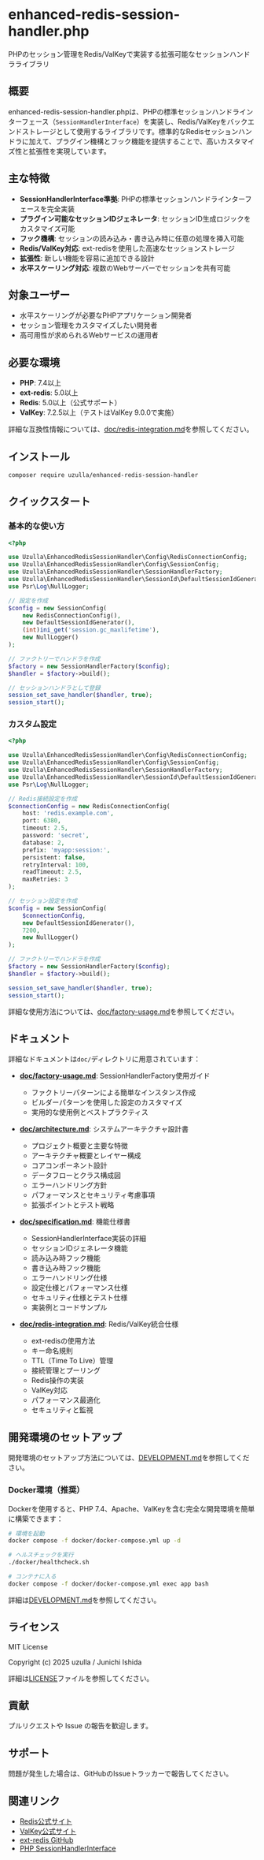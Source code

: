 # enhanced-redis-session-handler.php

PHPのセッション管理をRedis/ValKeyで実装する拡張可能なセッションハンドラライブラリ

## 概要

enhanced-redis-session-handler.phpは、PHPの標準セッションハンドラインターフェース（`SessionHandlerInterface`）を実装し、Redis/ValKeyをバックエンドストレージとして使用するライブラリです。標準的なRedisセッションハンドラに加えて、プラグイン機構とフック機能を提供することで、高いカスタマイズ性と拡張性を実現しています。

## 主な特徴

- **SessionHandlerInterface準拠**: PHPの標準セッションハンドラインターフェースを完全実装
- **プラグイン可能なセッションIDジェネレータ**: セッションID生成ロジックをカスタマイズ可能
- **フック機構**: セッションの読み込み・書き込み時に任意の処理を挿入可能
- **Redis/ValKey対応**: ext-redisを使用した高速なセッションストレージ
- **拡張性**: 新しい機能を容易に追加できる設計
- **水平スケーリング対応**: 複数のWebサーバーでセッションを共有可能

## 対象ユーザー

- 水平スケーリングが必要なPHPアプリケーション開発者
- セッション管理をカスタマイズしたい開発者
- 高可用性が求められるWebサービスの運用者

## 必要な環境

- **PHP**: 7.4以上
- **ext-redis**: 5.0以上
- **Redis**: 5.0以上（公式サポート）
- **ValKey**: 7.2.5以上（テストはValKey 9.0.0で実施）

詳細な互換性情報については、[doc/redis-integration.md](doc/redis-integration.md)を参照してください。

## インストール

```bash
composer require uzulla/enhanced-redis-session-handler
```

## クイックスタート

### 基本的な使い方

```php
<?php

use Uzulla\EnhancedRedisSessionHandler\Config\RedisConnectionConfig;
use Uzulla\EnhancedRedisSessionHandler\Config\SessionConfig;
use Uzulla\EnhancedRedisSessionHandler\SessionHandlerFactory;
use Uzulla\EnhancedRedisSessionHandler\SessionId\DefaultSessionIdGenerator;
use Psr\Log\NullLogger;

// 設定を作成
$config = new SessionConfig(
    new RedisConnectionConfig(),
    new DefaultSessionIdGenerator(),
    (int)ini_get('session.gc_maxlifetime'),
    new NullLogger()
);

// ファクトリーでハンドラを作成
$factory = new SessionHandlerFactory($config);
$handler = $factory->build();

// セッションハンドラとして登録
session_set_save_handler($handler, true);
session_start();
```

### カスタム設定

```php
<?php

use Uzulla\EnhancedRedisSessionHandler\Config\RedisConnectionConfig;
use Uzulla\EnhancedRedisSessionHandler\Config\SessionConfig;
use Uzulla\EnhancedRedisSessionHandler\SessionHandlerFactory;
use Uzulla\EnhancedRedisSessionHandler\SessionId\DefaultSessionIdGenerator;
use Psr\Log\NullLogger;

// Redis接続設定を作成
$connectionConfig = new RedisConnectionConfig(
    host: 'redis.example.com',
    port: 6380,
    timeout: 2.5,
    password: 'secret',
    database: 2,
    prefix: 'myapp:session:',
    persistent: false,
    retryInterval: 100,
    readTimeout: 2.5,
    maxRetries: 3
);

// セッション設定を作成
$config = new SessionConfig(
    $connectionConfig,
    new DefaultSessionIdGenerator(),
    7200,
    new NullLogger()
);

// ファクトリーでハンドラを作成
$factory = new SessionHandlerFactory($config);
$handler = $factory->build();

session_set_save_handler($handler, true);
session_start();
```

詳細な使用方法については、[doc/factory-usage.md](doc/factory-usage.md)を参照してください。

## ドキュメント

詳細なドキュメントは`doc/`ディレクトリに用意されています：

- **[doc/factory-usage.md](doc/factory-usage.md)**: SessionHandlerFactory使用ガイド
  - ファクトリーパターンによる簡単なインスタンス作成
  - ビルダーパターンを使用した設定のカスタマイズ
  - 実用的な使用例とベストプラクティス

- **[doc/architecture.md](doc/architecture.md)**: システムアーキテクチャ設計書
  - プロジェクト概要と主要な特徴
  - アーキテクチャ概要とレイヤー構成
  - コアコンポーネント設計
  - データフローとクラス構成図
  - エラーハンドリング方針
  - パフォーマンスとセキュリティ考慮事項
  - 拡張ポイントとテスト戦略

- **[doc/specification.md](doc/specification.md)**: 機能仕様書
  - SessionHandlerInterface実装の詳細
  - セッションIDジェネレータ機能
  - 読み込み時フック機能
  - 書き込み時フック機能
  - エラーハンドリング仕様
  - 設定仕様とパフォーマンス仕様
  - セキュリティ仕様とテスト仕様
  - 実装例とコードサンプル

- **[doc/redis-integration.md](doc/redis-integration.md)**: Redis/ValKey統合仕様
  - ext-redisの使用方法
  - キー命名規則
  - TTL（Time To Live）管理
  - 接続管理とプーリング
  - Redis操作の実装
  - ValKey対応
  - パフォーマンス最適化
  - セキュリティと監視

## 開発環境のセットアップ

開発環境のセットアップ方法については、[DEVELOPMENT.md](DEVELOPMENT.md)を参照してください。

### Docker環境（推奨）

Dockerを使用すると、PHP 7.4、Apache、ValKeyを含む完全な開発環境を簡単に構築できます：

```bash
# 環境を起動
docker compose -f docker/docker-compose.yml up -d

# ヘルスチェックを実行
./docker/healthcheck.sh

# コンテナに入る
docker compose -f docker/docker-compose.yml exec app bash
```

詳細は[DEVELOPMENT.md](DEVELOPMENT.md)を参照してください。

## ライセンス

MIT License

Copyright (c) 2025 uzulla / Junichi Ishida

詳細は[LICENSE](LICENSE)ファイルを参照してください。

## 貢献

プルリクエストや Issue の報告を歓迎します。

## サポート

問題が発生した場合は、GitHubのIssueトラッカーで報告してください。

## 関連リンク

- [Redis公式サイト](https://redis.io/)
- [ValKey公式サイト](https://valkey.io/)
- [ext-redis GitHub](https://github.com/phpredis/phpredis)
- [PHP SessionHandlerInterface](https://www.php.net/manual/ja/class.sessionhandlerinterface.php)
